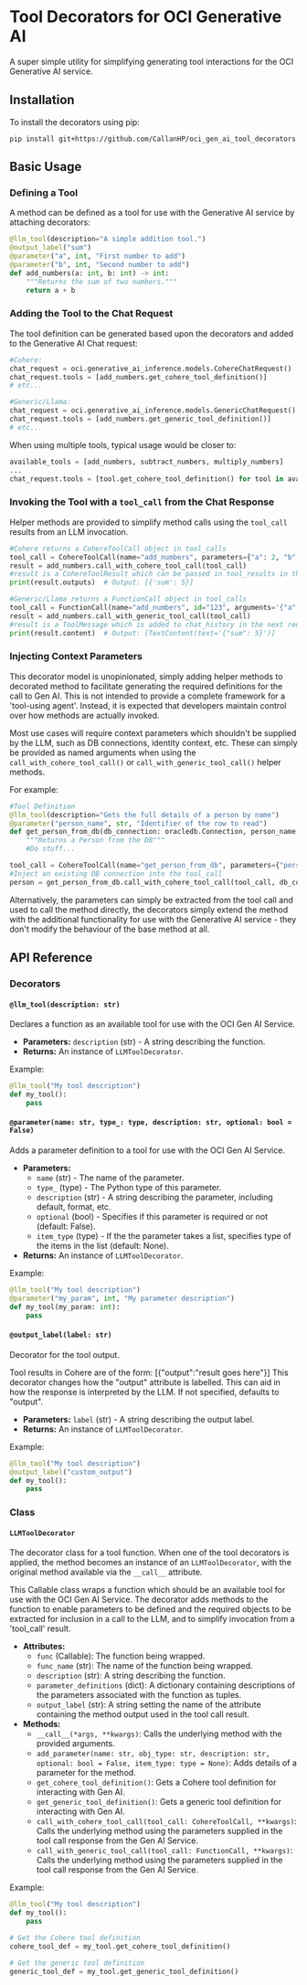 # Tool Decorators for OCI Generative AI

A super simple utility for simplifying generating tool interactions for the OCI Generative AI service.

## Installation
To install the decorators using pip:
```
pip install git+https://github.com/CallanHP/oci_gen_ai_tool_decorators
```

## Basic Usage

### Defining a Tool

A method can be defined as a tool for use with the Generative AI service by attaching decorators:

```python
@llm_tool(description="A simple addition tool.")
@output_label("sum")
@parameter("a", int, "First number to add")
@parameter("b", int, "Second number to add")
def add_numbers(a: int, b: int) -> int:
    """Returns the sum of two numbers."""
    return a + b
```

### Adding the Tool to the Chat Request

The tool definition can be generated based upon the decorators and added to the Generative AI Chat request:

```python
#Cohere:
chat_request = oci.generative_ai_inference.models.CohereChatRequest()
chat_request.tools = [add_numbers.get_cohere_tool_definition()]
# etc...

#Generic/Llama:
chat_request = oci.generative_ai_inference.models.GenericChatRequest()
chat_request.tools = [add_numbers.get_generic_tool_definition()]
# etc...
```

When using multiple tools, typical usage would be closer to:

```python
available_tools = [add_numbers, subtract_numbers, multiply_numbers]
...
chat_request.tools = [tool.get_cohere_tool_definition() for tool in available_tools]
```

### Invoking the Tool with a `tool_call` from the Chat Response

Helper methods are provided to simplify method calls using the `tool_call` results from an LLM invocation.

```python
#Cohere returns a CohereToolCall object in tool_calls
tool_call = CohereToolCall(name="add_numbers", parameters={"a": 2, "b": 3})
result = add_numbers.call_with_cohere_tool_call(tool_call)
#result is a CohereToolResult which can be passed in tool_results in the next request
print(result.outputs)  # Output: [{'sum': 5}]

#Generic/Llama returns a FunctionCall object in tool_calls
tool_call = FunctionCall(name="add_numbers", id="123", arguments='{"a": 2, "b": 3}')
result = add_numbers.call_with_generic_tool_call(tool_call)
#result is a ToolMessage which is added to chat_history in the next request
print(result.content)  # Output: [TextContent(text='{"sum": 5}')]
```

### Injecting Context Parameters

This decorator model is unopinionated, simply adding helper methods to decorated method to facilitate generating the required definitions for the call to Gen AI. This is not intended to provide a complete framework for a 'tool-using agent'. Instead, it is expected that developers maintain control over how methods are actually invoked.

Most use cases will require context parameters which shouldn't be supplied by the LLM, such as DB connections, identity context, etc. These can simply be provided as named arguments when using the `call_with_cohere_tool_call()` or `call_with_generic_tool_call()` helper methods.

For example:

```python
#Tool Definition
@llm_tool(description="Gets the full details of a person by name")
@parameter("person_name", str, "Identifier of the row to read")
def get_person_from_db(db_connection: oracledb.Connection, person_name: str) -> Person:
    """Returns a Person from the DB"""
    #Do stuff...

tool_call = CohereToolCall(name="get_person_from_db", parameters={"person_name": "John Smith"})
#Inject an existing DB connection into the tool_call
person = get_person_from_db.call_with_cohere_tool_call(tool_call, db_connection=connection)
```

Alternatively, the parameters can simply be extracted from the tool call and used to call the method directly, the decorators simply extend the method with the additional functionality for use with the Generative AI service - they don't modify the behaviour of the base method at all.

## API Reference

### Decorators

#### `@llm_tool(description: str)`
Declares a function as an available tool for use with the OCI Gen AI Service.

*   **Parameters:** `description` (str) - A string describing the function.
*   **Returns:** An instance of `LLMToolDecorator`.

Example:
```python
@llm_tool("My tool description")
def my_tool():
    pass
```

#### `@parameter(name: str, type_: type, description: str, optional: bool = False)`
Adds a parameter definition to a tool for use with the OCI Gen AI Service.

*   **Parameters:**
    *   `name` (str) - The name of the parameter.
    *   `type_` (type) - The Python type of this parameter.
    *   `description` (str) - A string describing the parameter, including default, format, etc.
    *   `optional` (bool) - Specifies if this parameter is required or not (default: False).
    *   `item_type` (type) - If the the parameter takes a list, specifies type of the items in the list (default: None).
*   **Returns:** An instance of `LLMToolDecorator`.

Example:
```python
@llm_tool("My tool description")
@parameter("my_param", int, "My parameter description")
def my_tool(my_param: int):
    pass
```

#### `@output_label(label: str)`
Decorator for the tool output.

Tool results in Cohere are of the form:
\[{"output":"result goes here"}\]
This decorator changes how the "output" attribute is labelled. This can aid in how the response is interpreted by the LLM. If not specified, defaults to "output".

*   **Parameters:** `label` (str) - A string describing the output label.
*   **Returns:** An instance of `LLMToolDecorator`.

Example:
```python
@llm_tool("My tool description")
@output_label("custom_output")
def my_tool():
    pass
```

### Class

#### `LLMToolDecorator`
The decorator class for a tool function. When one of the tool decorators is applied, the method becomes an instance of an `LLMToolDecorator`, with the original method available via the `__call__` attribute.

This Callable class wraps a function which should be an available tool for use with the OCI Gen AI Service. The decorator adds methods to the function to enable parameters to be defined and the required objects to be extracted for inclusion in a call to the LLM, and to simplify invocation from a 'tool_call' result.

*   **Attributes:**
    *   `func` (Callable): The function being wrapped.
    *   `func_name` (str): The name of the function being wrapped.
    *   `description` (str): A string describing the function.
    *   `parameter_definitions` (dict): A dictionary containing descriptions of the parameters associated with the function as tuples.
    *   `output_label` (str): A string setting the name of the attribute containing the method output used in the tool call result.
*   **Methods:**
    *   `__call__(*args, **kwargs)`: Calls the underlying method with the provided arguments.
    *   `add_parameter(name: str, obj_type: str, description: str, optional: bool = False, item_type: type = None)`: Adds details of a parameter for the method.
    *   `get_cohere_tool_definition()`: Gets a Cohere tool definition for interacting with Gen AI.
    *   `get_generic_tool_definition()`: Gets a generic tool definition for interacting with Gen AI.
    *   `call_with_cohere_tool_call(tool_call: CohereToolCall, **kwargs)`: Calls the underlying method using the parameters supplied in the tool call response from the Gen AI Service.
    *   `call_with_generic_tool_call(tool_call: FunctionCall, **kwargs)`: Calls the underlying method using the parameters supplied in the tool call response from the Gen AI Service.

Example:
```python
@llm_tool("My tool description")
def my_tool():
    pass

# Get the Cohere tool definition
cohere_tool_def = my_tool.get_cohere_tool_definition()

# Get the generic tool definition
generic_tool_def = my_tool.get_generic_tool_definition()
```
